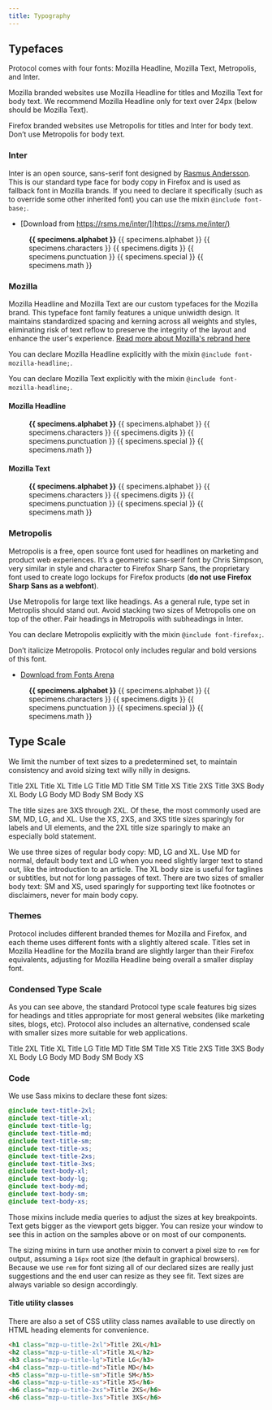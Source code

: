 ```yaml
---
title: Typography
---
```


## Typefaces
Protocol comes with four fonts: Mozilla Headline, Mozilla Text, Metropolis, and Inter.

Mozilla branded websites use Mozilla Headline for titles and Mozilla Text for body text. We recommend Mozilla Headline only for text over 24px (below should be Mozilla Text).

Firefox branded websites use Metropolis for titles and Inter for body text. Don’t
use Metropolis for body text.

### Inter

Inter is an open source, sans-serif font designed by [Rasmus Andersson](https://rsms.me/inter/).
This is our standard type face for body copy in Firefox and is used as fallback font in Mozilla brands.
If you need to declare it specifically (such as to override some other inherited
font) you can use the mixin `@include font-base;`.

* [Download from https://rsms.me/inter/](https://rsms.me/inter/)

<figure id="specimen-inter" class="docs-specimen docs-specimen-font">
  <strong>{{ specimens.alphabet }}</strong>
  {{ specimens.alphabet }}
  {{ specimens.characters }}
  {{ specimens.digits }}
  {{ specimens.punctuation }}
  {{ specimens.special }}
  {{ specimens.math }}
</figure>

### Mozilla

Mozilla Headline and Mozilla Text are our custom typefaces for the Mozilla brand. This typeface font family features a unique uniwidth design. It maintains standardized spacing and kerning across all weights and styles, eliminating risk of text reflow to preserve the integrity of the layout and enhance the user's experience. [Read more about Mozilla's rebrand here](https://blog.mozilla.org/en/mozilla/mozilla-brand-next-era-of-tech/)

You can declare Mozilla Headline explicitly with the mixin `@include font-mozilla-headline;`.

You can declare Mozilla Text explicitly with the mixin `@include font-mozilla-headline;`.

#### Mozilla Headline

<figure id="specimen-mozilla-headline" class="docs-specimen docs-specimen-font">
  <strong>{{ specimens.alphabet }}</strong>
  {{ specimens.alphabet }}
  {{ specimens.characters }}
  {{ specimens.digits }}
  {{ specimens.punctuation }}
  {{ specimens.special }}
  {{ specimens.math }}
</figure>

#### Mozilla Text

<figure id="specimen-mozilla-text" class="docs-specimen docs-specimen-font">
  <strong>{{ specimens.alphabet }}</strong>
  {{ specimens.alphabet }}
  {{ specimens.characters }}
  {{ specimens.digits }}
  {{ specimens.punctuation }}
  {{ specimens.special }}
  {{ specimens.math }}
</figure>

### Metropolis

Metropolis is a free, open source font used for headlines on marketing and product
web experiences. It’s a geometric sans-serif font by Chris Simpson, very similar
in style and character to Firefox Sharp Sans, the proprietary font used to create
logo lockups for Firefox products (**do not use Firefox Sharp Sans as a webfont**).

Use Metropolis for large text like headings. As a general rule, type set in
Metroplis should stand out. Avoid stacking two sizes of Metropolis one on top of
the other. Pair headings in Metropolis with subheadings in Inter.

You can declare Metropolis explicitly with the mixin `@include font-firefox;`.

Don’t italicize Metropolis. Protocol only includes regular and bold versions of
this font.

* [Download from Fonts Arena](https://fontsarena.com/metropolis-by-chris-simpson/)

<figure id="specimen-metropolis" class="docs-specimen docs-specimen-font">
  <strong>{{ specimens.alphabet }}</strong>
  {{ specimens.alphabet }}
  {{ specimens.characters }}
  {{ specimens.digits }}
  {{ specimens.punctuation }}
  {{ specimens.special }}
  {{ specimens.math }}
</figure>

## Type Scale

We limit the number of text sizes to a predetermined set, to maintain consistency
and avoid sizing text willy nilly in designs.

<div id="specimen-type-scale" class="docs-specimen">
  <span class="docs-scale-sample docs-scale-sample-title-2xl">Title 2XL</span>
  <span class="docs-scale-sample docs-scale-sample-title-xl">Title XL</span>
  <span class="docs-scale-sample docs-scale-sample-title-lg">Title LG</span>
  <span class="docs-scale-sample docs-scale-sample-title-md">Title MD</span>
  <span class="docs-scale-sample docs-scale-sample-title-sm">Title SM</span>
  <span class="docs-scale-sample docs-scale-sample-title-xs">Title XS</span>
  <span class="docs-scale-sample docs-scale-sample-title-2xs">Title 2XS</span>
  <span class="docs-scale-sample docs-scale-sample-title-3xs">Title 3XS</span>
  <span class="docs-scale-sample docs-scale-sample-body-xl">Body XL</span>
  <span class="docs-scale-sample docs-scale-sample-body-lg">Body LG</span>
  <span class="docs-scale-sample docs-scale-sample-body-md">Body MD</span>
  <span class="docs-scale-sample docs-scale-sample-body-sm">Body SM</span>
  <span class="docs-scale-sample docs-scale-sample-body-xs">Body XS</span>
</div>

The title sizes are 3XS through 2XL. Of these, the most commonly used are SM, MD,
LG, and XL. Use the XS, 2XS, and 3XS title sizes sparingly for labels and UI
elements, and the 2XL title size sparingly to make an especially bold statement.

We use three sizes of regular body copy: MD, LG and XL. Use MD for normal, default
body text and LG when you need slightly larger text to stand out, like the
introduction to an article. The XL body size is useful for taglines or subtitles,
but not for long passages of text. There are two sizes of smaller body text: SM
and XS, used sparingly for supporting text like footnotes or disclaimers, never
for main body copy.

### Themes

Protocol includes different branded themes for Mozilla and Firefox, and each theme
uses different fonts with a slightly altered scale. Titles set in Mozilla Headline for
the Mozilla brand are slightly larger than their Firefox equivalents, adjusting
for Mozilla Headline being overall a smaller display font.

### Condensed Type Scale

As you can see above, the standard Protocol type scale features big sizes for
headings and titles appropriate for most general websites (like marketing sites,
blogs, etc). Protocol also includes an alternative, condensed scale with smaller
sizes more suitable for web applications.

<div id="specimen-type-scale-condensed" class="docs-specimen">
  <span class="docs-scale-sample docs-scale-sample-title-2xl">Title 2XL</span>
  <span class="docs-scale-sample docs-scale-sample-title-xl">Title XL</span>
  <span class="docs-scale-sample docs-scale-sample-title-lg">Title LG</span>
  <span class="docs-scale-sample docs-scale-sample-title-md">Title MD</span>
  <span class="docs-scale-sample docs-scale-sample-title-sm">Title SM</span>
  <span class="docs-scale-sample docs-scale-sample-title-xs">Title XS</span>
  <span class="docs-scale-sample docs-scale-sample-title-2xs">Title 2XS</span>
  <span class="docs-scale-sample docs-scale-sample-title-3xs">Title 3XS</span>
  <span class="docs-scale-sample docs-scale-sample-body-xl">Body XL</span>
  <span class="docs-scale-sample docs-scale-sample-body-lg">Body LG</span>
  <span class="docs-scale-sample docs-scale-sample-body-md">Body MD</span>
  <span class="docs-scale-sample docs-scale-sample-body-sm">Body SM</span>
  <span class="docs-scale-sample docs-scale-sample-body-xs">Body XS</span>
</div>

### Code

We use Sass mixins to declare these font sizes:

```scss
@include text-title-2xl;
@include text-title-xl;
@include text-title-lg;
@include text-title-md;
@include text-title-sm;
@include text-title-xs;
@include text-title-2xs;
@include text-title-3xs;
@include text-body-xl;
@include text-body-lg;
@include text-body-md;
@include text-body-sm;
@include text-body-xs;
```

Those mixins include media queries to adjust the sizes at key breakpoints. Text
gets bigger as the viewport gets bigger. You can resize your window to see this
in action on the samples above or on most of our components.

The sizing mixins in turn use another mixin to convert a pixel size to `rem` for
output, assuming a `16px` root size (the default in graphical browsers). Because
we use `rem` for font sizing all of our declared sizes are really just suggestions
and the end user can resize as they see fit. Text sizes are always variable so
design accordingly.

#### Title utility classes

There are also a set of CSS utility class names available to use directly on HTML
heading elements for convenience.

```html
<h1 class="mzp-u-title-2xl">Title 2XL</h1>
<h2 class="mzp-u-title-xl">Title XL</h2>
<h3 class="mzp-u-title-lg">Title LG</h3>
<h4 class="mzp-u-title-md">Title MD</h4>
<h5 class="mzp-u-title-sm">Title SM</h5>
<h6 class="mzp-u-title-xs">Title XS</h6>
<h6 class="mzp-u-title-2xs">Title 2XS</h6>
<h6 class="mzp-u-title-3xs">Title 3XS</h6>
```

